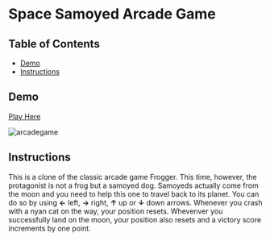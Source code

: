 Space Samoyed Arcade Game
===============================

## Table of Contents

* [Demo](#Demo)
* [Instructions](#instructions)

## Demo
[Play Here](https://kmoroz.github.io/FroggerGame/)

![arcadegame](https://user-images.githubusercontent.com/21237634/41125739-39023d86-6a9d-11e8-8bad-ca6394a2809d.gif)

## Instructions

This is a clone of the classic arcade game Frogger. This time, however, the protagonist is not a frog but a samoyed dog. Samoyeds actually come from the moon and you need to help this one to travel back to its planet. You can do so by using **←** left, **→** right, **↑** up or **↓** down arrows. Whenever you crash with a nyan cat on the way, your position resets. Whevenver you successfully land on the moon, your position also resets and a victory score increments by one point. 